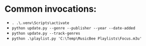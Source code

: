 # Common invocations:
- `. .\.venv\Scripts\activate`
- `python update.py --genre --publisher --year --date-added`
- `python update.py --track-genres`
- `python .\playlist.py 'C:\Temp\MusicBee Playlists\Focus.m3u'`